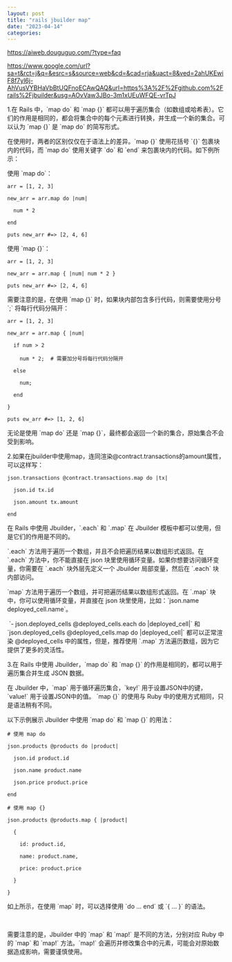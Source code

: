 ```yaml
---
layout: post
title: "rails jbuilder map"
date: "2023-04-14"
categories: 
---
```

<p><a href="https://aiweb.douguguo.com/?type=faq">https://aiweb.douguguo.com/?type=faq</a></p>

<p><a href="https://www.google.com/url?sa=t&amp;rct=j&amp;q=&amp;esrc=s&amp;source=web&amp;cd=&amp;cad=rja&amp;uact=8&amp;ved=2ahUKEwiF8f7yl6j-AhVusVYBHaVbBtUQFnoECAwQAQ&amp;url=https%3A%2F%2Fgithub.com%2Frails%2Fjbuilder&amp;usg=AOvVaw3JBo-3m1xUEuWFQE-vrTpJ">https://www.google.com/url?sa=t&amp;rct=j&amp;q=&amp;esrc=s&amp;source=web&amp;cd=&amp;cad=rja&amp;uact=8&amp;ved=2ahUKEwiF8f7yl6j-AhVusVYBHaVbBtUQFnoECAwQAQ&amp;url=https%3A%2F%2Fgithub.com%2Frails%2Fjbuilder&amp;usg=AOvVaw3JBo-3m1xUEuWFQE-vrTpJ</a></p>

<p>1.在 Rails 中，`map do` 和 `map {}` 都可以用于遍历集合（如数组或哈希表）。它们的作用是相同的，都会将集合中的每个元素进行转换，并生成一个新的集合。可以认为 `map {}` 是 `map do` 的简写形式。</p>

<p>在使用时，两者的区别仅仅在于语法上的差异。`map {}` 使用花括号 `{}` 包裹块内的代码，而 `map do` 使用关键字 `do` 和 `end` 来包裹块内的代码。如下例所示：</p>

<p>使用 `map do`：</p>

<pre>
<code>arr = [1, 2, 3]

new_arr = arr.map do |num|

&nbsp; num * 2

end

puts new_arr #=&gt; [2, 4, 6]</code></pre>

<p>使用 `map {}`：</p>

<pre>
<code>arr = [1, 2, 3]

new_arr = arr.map { |num| num * 2 }

puts new_arr #=&gt; [2, 4, 6]</code></pre>

<p>需要注意的是，在使用 `map {}` 时，如果块内部包含多行代码，则需要使用分号`;` 将每行代码分隔开：</p>

<pre>
<code>arr = [1, 2, 3]

new_arr = arr.map { |num|

&nbsp; if num &gt; 2

&nbsp;&nbsp;&nbsp; num * 2;&nbsp; # 需要加分号将每行代码分隔开

&nbsp; else

&nbsp;&nbsp;&nbsp; num;

&nbsp; end

}

puts ew_arr #=&gt; [1, 2, 6]</code></pre>

<p>无论是使用 `map do` 还是 `map {}`，最终都会返回一个新的集合，原始集合不会受到影响。</p>

<p>2.如果在jbuilder中使用map，连同渲染@contract.transactions的amount属性，可以这样写：</p>

<pre>
<code>json.transactions @contract.transactions.map do |tx|

&nbsp; json.id tx.id

&nbsp; json.amount tx.amount

end</code></pre>

<p>在 Rails 中使用 Jbuilder，`.each` 和 `.map` 在 Jbuilder 模板中都可以使用，但是它们的作用是不同的。</p>

<p>`.each` 方法用于遍历一个数组，并且不会把遍历结果以数组形式返回。在 `.each` 方法中，你不能直接在 json 块里使用循环变量。如果你想要访问循环变量，你需要在 `.each` 块外层先定义一个 Jbuilder 局部变量，然后在 `.each` 块内部访问。</p>

<p>`map` 方法用于遍历一个数组，并可把遍历结果以数组形式返回。在 `.map` 块中，你可以使用循环变量，并直接在 json 块里使用，比如：`json.name deployed_cell.name`。</p>

<p>&nbsp;`- json.deployed_cells @deployed_cells.each do |deployed_cell|` 和 `json.deployed_cells @deployed_cells.map do |deployed_cell|` 都可以正常渲染 @deployed_cells 中的属性，但是，推荐使用 `.map` 方法遍历数组，因为它提供了更多的灵活性。</p>

<p>3.在 Rails 中使用 Jbuilder，`map do` 和 `map {}` 的作用是相同的，都可以用于遍历集合并生成 JSON 数据。</p>

<p>在 Jbuilder 中，`map` 用于循环遍历集合，`key!` 用于设置JSON中的键，`value!` 用于设置JSON中的值。 `map {}` 的使用与 Ruby 中的使用方式相同，只是语法稍有不同。</p>

<p>以下示例展示 Jbuilder 中使用 `map do` 和 `map {}` 的用法：</p>

<pre>
<code># 使用 map do

json.products @products do |product|

&nbsp; json.id product.id

&nbsp; json.name product.name

&nbsp; json.price product.price

end</code></pre>

<pre>
<code># 使用 map {}

json.products @products.map { |product|

&nbsp; {

&nbsp;&nbsp;&nbsp; id: product.id,

&nbsp;&nbsp;&nbsp; name: product.name,

&nbsp;&nbsp;&nbsp; price: product.price

&nbsp; }

}</code></pre>

<p>如上所示，在使用 `map` 时，可以选择使用 `do ... end` 或 `{ ... }` 的语法。</p>

<p>&nbsp;</p>

<p>需要注意的是，Jbuilder 中的 `map` 和 `map!` 是不同的方法，分别对应 Ruby 中的 `map` 和 `map!` 方法。`map!` 会遍历并修改集合中的元素，可能会对原始数据造成影响，需要谨慎使用。</p>


